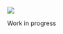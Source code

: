 <!-- published: 2019-01-18T13:00:00Z -->
<!-- slug: photos/8da7892a-b6e1-4364-84b3-26d9588a5575/ -->

![](https://brntn-photos.s3-ap-southeast-2.amazonaws.com/uploaded/1F590938-1829-4190-B8FA-98C482DF6A1E.jpeg)

Work in progress